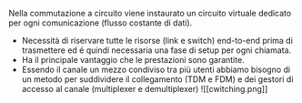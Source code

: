 Nella commutazione a circuito viene instaurato un circuito virtuale dedicato per ogni comunicazione (flusso costante di dati).
- Necessità di riservare tutte le risorse (link e switch) end-to-end prima di trasmettere ed é quindi necessaria una fase di setup per ogni chiamata. 
- Ha il principale vantaggio che le prestazioni sono garantite. 
- Essendo il canale un mezzo condiviso tra più utenti abbiamo bisogno di un metodo per suddividere il collegamento (TDM e FDM) e dei gestori di accesso al canale (multiplexer e demultiplexer)
![[cwitching.png]]
